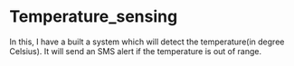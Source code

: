 # Temperature_sensing
In this, I have a built a system which will detect the temperature(in degree Celsius).
It will send an SMS alert if the temperature is out of range.
